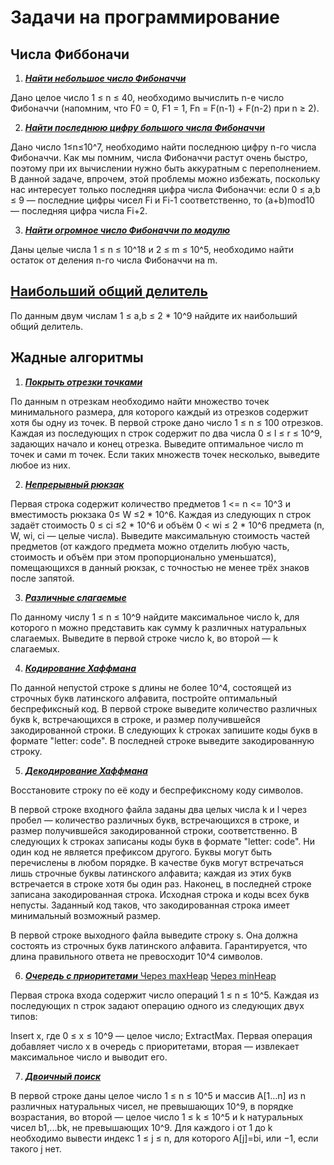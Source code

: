 # Задачи на программирование
## Числа Фиббоначи
1. [***Найти небольшое число Фибоначчи***](https://github.com/TatianaShV/Algorithms/blob/main/fibonnachi/src/Task1.java)

Дано целое число  1 ≤ n ≤ 40, необходимо вычислить n-е число Фибоначчи (напомним, что F0 = 0, F1 = 1, Fn = F(n-1) + F(n-2)
при n ≥ 2).

2. [***Найти последнюю цифру большого числа Фибоначчи*** ](https://github.com/TatianaShV/Algorithms/blob/main/fibonnachi/src/Task2.java)

Дано число 1≤n≤10^7, необходимо найти последнюю цифру n-го числа Фибоначчи. 
Как мы помним, числа Фибоначчи растут очень быстро, поэтому при их вычислении нужно быть аккуратным с переполнением. В данной задаче, впрочем, этой проблемы можно избежать, поскольку нас интересует только последняя цифра числа Фибоначчи: если
0 ≤ a,b ≤ 9 — последние цифры чисел Fi и Fi-1 соответственно, то (a+b)mod10 — последняя цифра числа Fi+2. 

3. [***Найти огромное число Фибоначчи по модулю***](https://github.com/TatianaShV/Algorithms/blob/main/fibonnachi/src/Task3.java)
 
Даны целые числа 1 ≤ n ≤ 10^18 и 2 ≤ m ≤ 10^5, необходимо найти остаток от деления n-го числа Фибоначчи на m.
## [Наибольший общий делитель](https://github.com/TatianaShV/Algorithms/blob/main/GCD/src/Main.java)

По данным двум числам 1 ≤ a,b ≤ 2 * 10^9 найдите их наибольший общий делитель.

## Жадные алгоритмы
1.  [***Покрыть отрезки точками***](https://github.com/TatianaShV/Algorithms/blob/main/GreedyAlgorithms/src/GreedyAlgorithms1.java)

По данным n отрезкам необходимо найти множество точек минимального размера, для которого каждый из отрезков содержит хотя бы одну из точек.
В первой строке дано число 1 ≤ n ≤ 100 отрезков. Каждая из последующих n строк содержит по два числа 0 ≤ l ≤ r ≤ 10^9, задающих начало и конец отрезка. Выведите оптимальное число
m точек и сами m точек. Если таких множеств точек несколько, выведите любое из них.

2. [***Непрерывный рюкзак***](https://github.com/TatianaShV/Algorithms/blob/main/GreedyAlgorithms/src/ContinuousBackpack.java)

Первая строка содержит количество предметов 1 <= n <= 10^3 и вместимость рюкзака 0≤ W ≤2 * 10^6. Каждая из следующих n строк задаёт стоимость 0 ≤ ci ≤2 * 10^6
и объём 0 < wi ≤ 2 * 10^6 предмета (n, W, wi, ci — целые числа). Выведите максимальную стоимость частей предметов (от каждого предмета можно отделить любую часть, стоимость и объём при этом пропорционально уменьшатся),
помещающихся в данный рюкзак, с точностью не менее трёх знаков после запятой.

3. [***Различные слагаемые***](https://github.com/TatianaShV/Algorithms/blob/main/GreedyAlgorithms/src/GreedyAlgorithms3.java)

По данному числу 1 ≤ n ≤ 10^9 найдите максимальное число k, для которого n можно представить как сумму k различных натуральных слагаемых.
Выведите в первой строке число k, во второй — k слагаемых.

4. [***Кодирование Хаффмана***](https://github.com/TatianaShV/Algorithms/blob/main/GreedyAlgorithms/src/HaffmanCoding.java)

По данной непустой строке s длины не более 10^4, состоящей из строчных букв латинского алфавита, постройте оптимальный беспрефиксный код. В первой строке выведите количество различных букв
k, встречающихся в строке, и размер получившейся закодированной строки. В следующих k строках запишите коды букв в формате "letter: code". В последней строке выведите закодированную строку.

5. [***Декодирование Хаффмана***](https://github.com/TatianaShV/Algorithms/blob/main/GreedyAlgorithms/src/HaffmanDecoding.java)

Восстановите строку по её коду и беспрефиксному коду символов.

В первой строке входного файла заданы два целых числа k и l через пробел — количество различных букв, встречающихся в строке, и размер получившейся закодированной строки, соответственно. В следующих
k строках записаны коды букв в формате "letter: code". Ни один код не является префиксом другого. Буквы могут быть перечислены в любом порядке. В качестве букв могут встречаться лишь строчные буквы латинского алфавита; каждая из этих букв встречается в строке хотя бы один раз. Наконец, в последней строке записана закодированная строка. Исходная строка и коды всех букв непусты. Заданный код таков, что закодированная строка имеет минимальный возможный размер.

В первой строке выходного файла выведите строку s. Она должна состоять из строчных букв латинского алфавита. Гарантируется, что длина правильного ответа не превосходит 10^4 символов.

6. [***Очередь с приоритетами***  Через maxHeap](https://github.com/TatianaShV/Algorithms/blob/main/GreedyAlgorithms/src/MaxHeap.java) [ Через minHeap](https://github.com/TatianaShV/Algorithms/blob/main/GreedyAlgorithms/src/MinHeap.java)

Первая строка входа содержит число операций 1 ≤ n ≤ 10^5. Каждая из последующих n строк задают операцию одного из следующих двух типов:

Insert x, где 0 ≤ x ≤ 10^9 — целое число;
ExtractMax. 
Первая операция добавляет число x в очередь с приоритетами, вторая — извлекает максимальное число и выводит его.

7. [***Двоичный поиск***](https://github.com/TatianaShV/Algorithms/blob/main/binarySearch/src/main/java/groupId/BinarySearch.java)

В первой строке даны целое число 1 ≤ n ≤ 10^5 и массив A[1…n] из n различных натуральных чисел, не превышающих 10^9, в порядке возрастания, во второй — целое число 1 ≤ k ≤ 10^5 и k натуральных чисел b1,...bk, не превышающих 10^9. Для каждого i от 1 до k необходимо вывести индекс 1 ≤ j ≤ n, для которого A[j]=bi, или −1, если такого  j нет.
